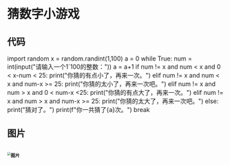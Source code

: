 # 猜数字小游戏

## 代码

import random
x = random.randint(1,100)
a = 0
while True:
	num = int(input("请输入一个1`100的整数："))
	a = a+1
	if num != x and num < x and 0 < x-num < 25:
		print("你猜的有点小了，再来一次。")
	elif num != x and num < x and num-x >= 25:
		print("你猜的太小了，再来一次吧。")
	elif num != x and num > x and 0 < num-x <25:
		print("你猜的有点大了，再来一次。")
	elif num != x and num > x and num-x >= 25:
		print("你猜的太大了，再来一次吧。")
	else:
		print("猜对了。")
		print(f"你一共猜了{a}次。")
		break

## 图片

## <img src="C:\Users\22103.DESKTOP-M41LOJG\Pictures\Saved Pictures\IMMH_TU874W5VKPZXNIG5Q1.png" alt="图片" style="zoom:50%;" />

